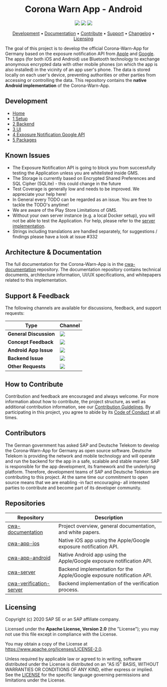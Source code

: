 <h1 align="center">
    Corona Warn App - Android
</h1>

<p align="center">
    <a href="https://github.com/corona-warn-app/cwa-app-android/issues" title="Open Issues"><img src="https://img.shields.io/github/issues/corona-warn-app/cwa-app-android"></a>
    <a href="https://circleci.com/gh/corona-warn-app/cwa-app-android" title="Build Status"><img src="https://circleci.com/gh/corona-warn-app/cwa-app-android.png?circle-token=c26c689ad7833b8c0786752d3e65f56f25f906f3&style=shield"></a>
    <a href="./LICENSE" title="License"><img src="https://img.shields.io/badge/License-Apache%202.0-green.svg"></a>
</p>

<p align="center">
  <a href="#development">Development</a> •
  <a href="#architecture--documentation">Documentation</a> •
  <a href="#how-to-contribute">Contribute</a> •
  <a href="#support--feedback">Support</a> •
  <a href="https://github.com/corona-warn-app/cwa-app-android/releases">Changelog</a> •
  <a href="#licensing">Licensing</a>
</p>

The goal of this project is to develop the official Corona-Warn-App for Germany based on the exposure notification API from [Apple](https://www.apple.com/covid19/contacttracing/) and [Google](https://www.google.com/covid19/exposurenotifications/). The apps (for both iOS and Android) use Bluetooth technology to exchange anonymous encrypted data with other mobile phones (on which the app is also installed) in the vicinity of an app user's phone. The data is stored locally on each user's device, preventing authorities or other parties from accessing or controlling the data. This repository contains the **native Android implementation** of the Corona-Warn-App.

## Development

* [Home](https://github.com/corona-warn-app/cwa-app-android/wiki)
* [1 Setup](https://github.com/corona-warn-app/cwa-app-android/wiki/1-Setup)
* [2 Backend](https://github.com/corona-warn-app/cwa-app-android/wiki/2-Backend)
* [3 UI](https://github.com/corona-warn-app/cwa-app-android/wiki/3-UI)
* [4 Exposure Notification Google API](https://github.com/corona-warn-app/cwa-app-android/wiki/4-Google-Exposure-Notifications-API)
* [5 Packages](https://github.com/corona-warn-app/cwa-app-android/wiki/5-Packages)

## Known Issues

* The Exposure Notification API is going to block you from successfully testing the Application unless you are whitelisted inside GMS.
* The Storage is currently based on Encrypted Shared Preferences and SQL Cipher (SQLite) - this could change in the future
* Test Coverage is generally low and needs to be improved. We appreciate your help here!
* In General every TODO can be regarded as an issue. You are free to tackle the TODO's anytime!
* We are aware of the Play Store Limitations of GMS.
* Without your own server instance (e.g. a local Docker setup), you will not be able to test the Application. For help, please refer to the [server implementation](https://github.com/corona-warn-app/cwa-server).
* Strings including translations are handled separately, for suggestions / findings please have a look at issue #332

## Architecture & Documentation

The full documentation for the Corona-Warn-App is in the [cwa-documentation](https://github.com/corona-warn-app/cwa-documentation) repository. The documentation repository contains technical documents, architecture information, UI/UX specifications, and whitepapers related to this implementation.

## Support & Feedback

The following channels are available for discussions, feedback, and support requests:

| Type                     | Channel                                                |
| ------------------------ | ------------------------------------------------------ |
| **General Discussion**   | <a href="https://github.com/corona-warn-app/cwa-documentation/issues/new/choose" title="General Discussion"><img src="https://img.shields.io/github/issues/corona-warn-app/cwa-documentation/question.svg?style=flat-square"></a> </a>   |
| **Concept Feedback**    | <a href="https://github.com/corona-warn-app/cwa-documentation/issues/new/choose" title="Open Concept Feedback"><img src="https://img.shields.io/github/issues/corona-warn-app/cwa-documentation/architecture.svg?style=flat-square"></a>  |
| **Android App Issue**    | <a href="https://github.com/corona-warn-app/cwa-app-android/issues/new/choose" title="Open Android Issue"><img src="https://img.shields.io/github/issues/corona-warn-app/cwa-app-android?style=flat-square"></a>  |
| **Backend Issue**    | <a href="https://github.com/corona-warn-app/cwa-server/issues/new/choose" title="Open Backend Issue"><img src="https://img.shields.io/github/issues/corona-warn-app/cwa-server?style=flat-square"></a>  |
| **Other Requests**    | <a href="mailto:corona-warn-app.opensource@sap.com" title="Email CWA Team"><img src="https://img.shields.io/badge/email-CWA%20team-green?logo=mail.ru&style=flat-square&logoColor=white"></a>   |

## How to Contribute

Contribution and feedback are encouraged and always welcome. For more information about how to contribute, the project structure, as well as additional contribution information, see our [Contribution Guidelines](./CONTRIBUTING.md). By participating in this project, you agree to abide by its [Code of Conduct](./CODE_OF_CONDUCT.md) at all times.

## Contributors

The German government has asked SAP and Deutsche Telekom to develop the Corona-Warn-App for Germany as open source software. Deutsche Telekom is providing the network and mobile technology and will operate and run the backend for the app in a safe, scalable and stable manner. SAP is responsible for the app development, its framework and the underlying platform. Therefore, development teams of SAP and Deutsche Telekom are contributing to this project. At the same time our commitment to open source means that we are enabling -in fact encouraging- all interested parties to contribute and become part of its developer community.

## Repositories

| Repository          | Description                                                           |
| ------------------- | --------------------------------------------------------------------- |
| [cwa-documentation] | Project overview, general documentation, and white papers.            |
| [cwa-app-ios]       | Native iOS app using the Apple/Google exposure notification API.      |
| [cwa-app-android]   | Native Android app using the Apple/Google exposure notification API.  |
| [cwa-server]        | Backend implementation for the Apple/Google exposure notification API.|
| [cwa-verification-server] | Backend implementation of the verification process. |

[cwa-verification-server]: https://github.com/corona-warn-app/cwa-verification-server
[cwa-documentation]: https://github.com/corona-warn-app/cwa-documentation
[cwa-app-ios]: https://github.com/corona-warn-app/cwa-app-ios
[cwa-app-android]: https://github.com/corona-warn-app/cwa-app-android
[cwa-server]: https://github.com/corona-warn-app/cwa-server

## Licensing

Copyright (c) 2020 SAP SE or an SAP affiliate company.

Licensed under the **Apache License, Version 2.0** (the "License"); you may not use this file except in compliance with the License. 

You may obtain a copy of the License at https://www.apache.org/licenses/LICENSE-2.0.

Unless required by applicable law or agreed to in writing, software distributed under the License is distributed on an "AS IS" BASIS, WITHOUT WARRANTIES OR CONDITIONS OF ANY KIND, either express or implied. See the [LICENSE](./LICENSE) for the specific language governing permissions and limitations under the License.
